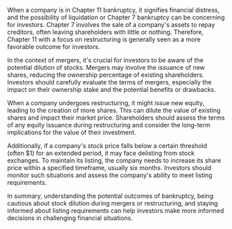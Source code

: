When a company is in Chapter 11 bankruptcy, it signifies financial distress, and the possibility of liquidation or Chapter 7 bankruptcy can be concerning for investors. Chapter 7 involves the sale of a company's assets to repay creditors, often leaving shareholders with little or nothing. Therefore, Chapter 11 with a focus on restructuring is generally seen as a more favorable outcome for investors.

In the context of mergers, it's crucial for investors to be aware of the potential dilution of stocks. Mergers may involve the issuance of new shares, reducing the ownership percentage of existing shareholders. Investors should carefully evaluate the terms of mergers, especially the impact on their ownership stake and the potential benefits or drawbacks.

When a company undergoes restructuring, it might issue new equity, leading to the creation of more shares. This can dilute the value of existing shares and impact their market price. Shareholders should assess the terms of any equity issuance during restructuring and consider the long-term implications for the value of their investment.

Additionally, if a company's stock price falls below a certain threshold (often $1) for an extended period, it may face delisting from stock exchanges. To maintain its listing, the company needs to increase its share price within a specified timeframe, usually six months. Investors should monitor such situations and assess the company's ability to meet listing requirements.

In summary, understanding the potential outcomes of bankruptcy, being cautious about stock dilution during mergers or restructuring, and staying informed about listing requirements can help investors make more informed decisions in challenging financial situations.